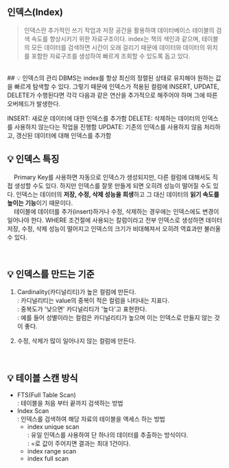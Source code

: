 ## 인덱스(Index)
> 인덱스란 추가적인 쓰기 작업과 저장 공간을 활용하여 데이터베이스 테이블의 검색 속도를 향상시키기 위한 자료구조이다. index는 책의 색인과 같으며, 테이블의 모든 데이터를 검색하면 시간이 오래 걸리기 때문에 데이터와 데이터의 위치를 포함한 자료구조를 생성하여 빠르게 조회할 수 있도록 돕고 있다.

<br>
## 💡 인덱스의 관리
DBMS는 index를 항상 최신의 정렬된 상태로 유지해야 원하는 값을 빠르게 탐색할 수 있다. 그렇기 때문에 인덱스가 적용된 컬럼에 INSERT, UPDATE, DELETE가 수행된다면 각각 다음과 같은 연산을 추가적으로 해주어야 하며 그에 따른 오버헤드가 발생한다.

INSERT: 새로운 데이터에 대한 인덱스를 추가함
DELETE: 삭제하는 데이터의 인덱스를 사용하지 않는다는 작업을 진행함
UPDATE: 기존의 인덱스를 사용하지 않음 처리하고, 갱신된 데이터에 대해 인덱스를 추가함
<br>

## 💡 인덱스 특징
&nbsp; &nbsp; Primary Key를 사용하면 자동으로 인덱스가 생성되지만, 다른 컬럼에 대해서도 직접 생성할 수도 있다. 하지만 인덱스를 잘못 만들게 되면 오히려 성능이 떨어질 수도 있다. 인덱스는 데이터의 **저장, 수정, 삭제 성능을 희생**하고 그 대신 데이터의 **읽기 속도를 높이는 기능**이기 때문이다. <br>
&nbsp; &nbsp; 테이블에 데이터를 추가(insert)하거나 수정, 삭제하는 경우에는 인덱스에도 변경이 일어나야 한다.  WHERE 조건절에 사용되는 칼럼이라고 전부 인덱스로 생성하면 데이터 저장, 수정, 삭제 성능이 떨어지고 인덱스의 크기가 비대해져서 오히려 역효과만 불러올 수 있다.

<br>

## 💡 인덱스를 만드는 기준

1. Cardinality(카디널리티)가 높은 컬럼에 만든다. <br>
    : 카디널리티는 value의 중복이 적은 컬럼을 나타내는 지표다.<br>
    : 중복도가 '낮으면' 카디널리티가 '높다'고 표현한다.<br>
    : 예를 들어 성별이라는 컬럼은 카디널리티가 높으며 이는 인덱스로 만들지 않는 것이 좋다.<br>

2. 수정, 삭제가 많이 일어나지 않는 컬럼에 만든다.

<br>

## 💡 테이블 스캔 방식

- FTS(Full Table Scan) <br>
    : 테이블을 처음 부터 끝까지 검색하는 방법<br>
- Index Scan<br>
    : 인덱스를 검색하여 해당 자료의 테이블을 액세스 하는 방법<br>
    - index unique scan<br>
        : 유일 인덱스를 사용하여 단 하나의 데이터를 추출하는 방식이다.<br>
        : =로 값이 주어지면 결과는 최대 1건이다.<br>
    - index range scan
    - index full scan